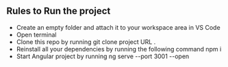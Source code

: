 

## Rules to Run the project

- Create an empty folder and attach it to your workspace area in VS Code
- Open terminal
- Clone this repo by running git clone project URL .
- Reinstall all your dependencies by running the following command npm i
- Start Angular project by running ng serve --port 3001 --open
